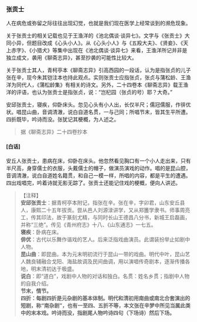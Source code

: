 <script type="text/javascript">
    var head = document.getElementsByTagName('head')[0];
    cssURL = '/public/liao.css';
    linkTag = document.createElement('link');
    linkTag.href = cssURL;
    linkTag.setAttribute('type','text/css');
    linkTag.setAttribute('rel','stylesheet');
    head.appendChild(linkTag);
</script>
### 张贡士

人在病危或弥留之际往往出现幻觉，也就是我们现在医学上经常谈到的濒危现象。

关于张贡士的相关记载也见于王渔洋的《池北偶谈·谈异七》。文字与《张贡士》大同小异，但题目改成《心头小人》。从《心头小人》与《五羖大夫》、《贤妾》、《天上赤字》、《小猎犬》等集中出现在《池北偶谈·谈异七》来看，王渔洋所记并非是独立成文，袭用《聊斋志异》，甚至抄袭的可能性比较大。

关于张贡士其人，青柯亭本《聊斋志异》引高西园的一段话，认为是指张贞的儿子张在辛，现今朱其铠注本也持此观点。实则张贡士应指张贞，张贞与蒲松龄、王渔洋为同代人，《蒲松龄集》有相关的诗文。另外，二十四卷本《聊斋志异》载王渔洋的评语，也认为张贡士是指张贞，说：“岂杞园（张贞的号）耶？大奇。”

安邱张贡士，寝疾，仰卧床头。忽见心头有小人出，长仅半尺；儒冠儒服，作徘优状。唱昆山曲，音调清澈，说白自道名贯，一与己同；所唱节末，皆其生平所遭。四折既毕，吟诗而没。张犹记其梗概，为人述之。

</section>

> 据《聊斋志异》二十四卷抄本

#### [白话]
<aside>

安丘人张贡士，患病在床，仰卧在床头。他忽然看见胸口有一个小人走出来，只有半尺高，身穿儒士的衣服，头戴儒士的帽子，做演员演戏的动作。唱的是昆山腔，音调清澈，说白自道姓名籍贯，和自己一模一样，所唱的内容，都是平生的遭遇。四出戏唱完，吟着诗就无影无踪了。张贡士还能记住戏的梗概，便向人讲述。

</aside>

> 【注释】  
<b>安邱张贡士</b>：据青柯亭本附记，指张在辛。张在辛，字卯君，山东安丘县人，康熙二十五年拔贡。尝从邑人刘源渌讲学，又从郑簠学隶书。师事周亮工，传其印法，故于篆刻尤精，与同时长山王德昌八分书，新城王启磊画，并称“三绝”。传见《青州府志》十八、《山东通志》一七五。  
<b>寝疾</b>：卧病在床。  
<b>俳优</b>：古代以乐舞作谐戏的艺人。后来泛指戏曲演员。此谓装扮举止如剧中人物。  
<b>昆山曲</b>：即昆曲。本为元末明初流行于昆山一带的戏曲。明代中叶，昆山艺人魏良辅融合戈阳、海盐故调及民间曲调，用以演唱传奇剧本，逐渐传播各地，明末清初达于极盛。  
<b>说白</b>：即“道白”，戏剧中人物的对话和独白。名贯：姓名乡贯；指剧中人物的自我介绍。  
<b>节末，情节。  
<b>四折</b>：每剧四折是元杂剧的基本体制。明代和清初用南曲或南北合套演出的短剧，称“南杂剧”，也有一至四、五折不等，本文张在辛梦中所见当属此类中的末本戏。吟诗而没，指剧尾人物吟诗四句（下场诗）然后下场。  
